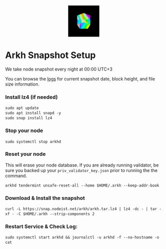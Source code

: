 <p align="center">
  <img height="100" height="auto" src="https://raw.githubusercontent.com/Nodeist/Kurulumlar/main/logos/arkh.png">
</p>



# Arkh Snapshot Setup
We take node snapshot every night at 00:00 UTC+3

You can browse the [logs](https://snap.nodeist.net/arkh/log.txt) for current snapshot date, block height, and file size information.

### Install lz4 (if needed)
```
sudo apt update
sudo apt install snapd -y
sudo snap install lz4
```

### Stop your node
```
sudo systemctl stop arkhd
```

### Reset your node
This will erase your node database. If you are already running validator, be sure you backed up your `priv_validator_key.json` prior to running the the command.

```
arkhd tendermint unsafe-reset-all --home $HOME/.arkh --keep-addr-book
```

### Download & Install the snapshot
```
curl -L https://snap.nodeist.net/arkh/arkh.tar.lz4 | lz4 -dc - | tar -xf - -C $HOME/.arkh --strip-components 2
```

### Restart Service & Check Log:
```
sudo systemctl start arkhd && journalctl -u arkhd -f --no-hostname -o cat
```
